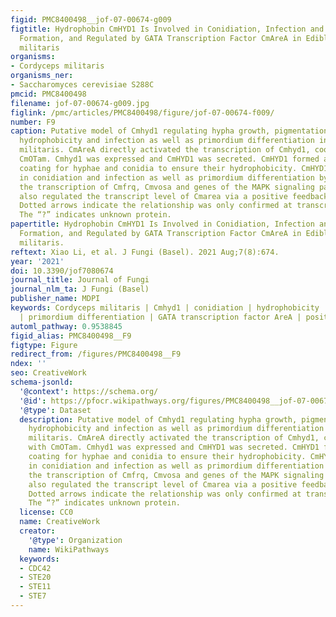 ```yaml
---
figid: PMC8400498__jof-07-00674-g009
figtitle: Hydrophobin CmHYD1 Is Involved in Conidiation, Infection and Primordium
  Formation, and Regulated by GATA Transcription Factor CmAreA in Edible Fungus, Cordyceps
  militaris
organisms:
- Cordyceps militaris
organisms_ner:
- Saccharomyces cerevisiae S288C
pmcid: PMC8400498
filename: jof-07-00674-g009.jpg
figlink: /pmc/articles/PMC8400498/figure/jof-07-00674-f009/
number: F9
caption: Putative model of Cmhyd1 regulating hypha growth, pigmentation, conidiation,
  hydrophobicity and infection as well as primordium differentiation in Cordyceps
  militaris. CmAreA directly activated the transcription of Cmhyd1, cooperating with
  CmOTam. Cmhyd1 was expressed and CmHYD1 was secreted. CmHYD1 formed a hydrophobic
  coating for hyphae and conidia to ensure their hydrophobicity. CmHYD1 was involved
  in conidiation and infection as well as primordium differentiation by regulating
  the transcription of Cmfrq, Cmvosa and genes of the MAPK signaling pathway. CmHYD1
  also regulated the transcript level of Cmarea via a positive feedback mechanism.
  Dotted arrows indicate the relationship was only confirmed at transcript levels.
  The “?” indicates unknown protein.
papertitle: Hydrophobin CmHYD1 Is Involved in Conidiation, Infection and Primordium
  Formation, and Regulated by GATA Transcription Factor CmAreA in Edible Fungus, Cordyceps
  militaris.
reftext: Xiao Li, et al. J Fungi (Basel). 2021 Aug;7(8):674.
year: '2021'
doi: 10.3390/jof7080674
journal_title: Journal of Fungi
journal_nlm_ta: J Fungi (Basel)
publisher_name: MDPI
keywords: Cordyceps militaris | Cmhyd1 | conidiation | hydrophobicity | infection
  | primordium differentiation | GATA transcription factor AreA | positive feedback
automl_pathway: 0.9538845
figid_alias: PMC8400498__F9
figtype: Figure
redirect_from: /figures/PMC8400498__F9
ndex: ''
seo: CreativeWork
schema-jsonld:
  '@context': https://schema.org/
  '@id': https://pfocr.wikipathways.org/figures/PMC8400498__jof-07-00674-g009.html
  '@type': Dataset
  description: Putative model of Cmhyd1 regulating hypha growth, pigmentation, conidiation,
    hydrophobicity and infection as well as primordium differentiation in Cordyceps
    militaris. CmAreA directly activated the transcription of Cmhyd1, cooperating
    with CmOTam. Cmhyd1 was expressed and CmHYD1 was secreted. CmHYD1 formed a hydrophobic
    coating for hyphae and conidia to ensure their hydrophobicity. CmHYD1 was involved
    in conidiation and infection as well as primordium differentiation by regulating
    the transcription of Cmfrq, Cmvosa and genes of the MAPK signaling pathway. CmHYD1
    also regulated the transcript level of Cmarea via a positive feedback mechanism.
    Dotted arrows indicate the relationship was only confirmed at transcript levels.
    The “?” indicates unknown protein.
  license: CC0
  name: CreativeWork
  creator:
    '@type': Organization
    name: WikiPathways
  keywords:
  - CDC42
  - STE20
  - STE11
  - STE7
---
```

